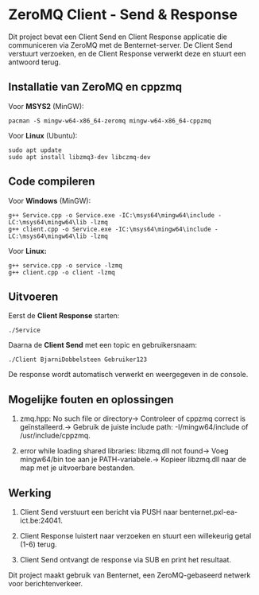 # ZeroMQ Client - Send & Response

Dit project bevat een Client Send en Client Response applicatie die communiceren via ZeroMQ met de Benternet-server. De Client Send verstuurt verzoeken, en de Client Response verwerkt deze en stuurt een antwoord terug.

## Installatie van ZeroMQ en cppzmq

Voor **MSYS2** (MinGW):
```ssh
pacman -S mingw-w64-x86_64-zeromq mingw-w64-x86_64-cppzmq
````
Voor **Linux** (Ubuntu):
```ssh
sudo apt update
sudo apt install libzmq3-dev libczmq-dev
```
## Code compileren

Voor **Windows** (MinGW):
```ssh
g++ Service.cpp -o Service.exe -IC:\msys64\mingw64\include -LC:\msys64\mingw64\lib -lzmq
g++ client.cpp -o Service.exe -IC:\msys64\mingw64\include -LC:\msys64\mingw64\lib -lzmq
```
Voor **Linux:**
```ssh
g++ service.cpp -o service -lzmq
g++ client.cpp -o client -lzmq
```
## Uitvoeren

Eerst de **Client Response** starten:
```ssh
./Service
```
Daarna de **Client Send** met een topic en gebruikersnaam:
```ssh
./Client BjarniDobbelsteen Gebruiker123
```
De response wordt automatisch verwerkt en weergegeven in de console.

## Mogelijke fouten en oplossingen

1. zmq.hpp: No such file or directory→ Controleer of cppzmq correct is geïnstalleerd.→ Gebruik de juiste include path: -I/mingw64/include of /usr/include/cppzmq.

2. error while loading shared libraries: libzmq.dll not found→ Voeg mingw64/bin toe aan je PATH-variabele.→ Kopieer libzmq.dll naar de map met je uitvoerbare bestanden.

## Werking

1. Client Send verstuurt een bericht via PUSH naar benternet.pxl-ea-ict.be:24041.

2. Client Response luistert naar verzoeken en stuurt een willekeurig getal (1-6) terug.

3. Client Send ontvangt de response via SUB en print het resultaat.

Dit project maakt gebruik van Benternet, een ZeroMQ-gebaseerd netwerk voor berichtenverkeer.

